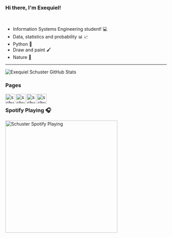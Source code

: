 ### Hi there, I'm Exequiel! 
<br />

- Information Systems Engineering student! 💻
- Data, statistics and probability 📊 📈
- Python 🐍
- Draw and paint 🖌
- Nature 🌴

---
<img alighn='left' alt="Exequiel Schuster GitHub Stats" src="https://github-readme-stats.vercel.app/api?username=ExequielSchuster&show_icons=true&count_private=true&theme=tokyonight"/>

<br />

### Pages

[<img align="left" alt="schusterdotexe | YouTube" width="30px" src="https://cdn.jsdelivr.net/npm/simple-icons@v3/icons/tiktok.svg" />][TikTok]
[<img align="left" alt="schusterdotexe | Twitter" width="30px" src="https://cdn.jsdelivr.net/npm/simple-icons@v3/icons/twitter.svg" />][Twitter]
[<img align="left" alt="schusterdotexe | LinkedIn" width="30px" src="https://cdn.jsdelivr.net/npm/simple-icons@v3/icons/linkedin.svg" />][Linkedin]
[<img align="left" alt="schusterdotexe | Instagram" width="30px" src="https://cdn.jsdelivr.net/npm/simple-icons@v3/icons/instagram.svg" />][Instagram]

[Instagram]: https://www.instagram.com/schusterdotexe
[Linkedin]: https://www.linkedin.com/in/schusterexequielandres
[TikTok]: https://www.tiktok.com/@schusterdotexe
[Twitter]: https://twitter.com/schusterdotexe

<br />

### Spotify Playing 🎧 
[<img src="https://now-playing-codestackr.vercel.app/api/spotify-playing" alt="Schuster Spotify Playing" width="350" />](https://open.spotify.com/user/exequiel97sch)
<!--
**ExequielSchuster/ExequielSchuster** is a ✨ _special_ ✨ repository because its `README.md` (this file) appears on your GitHub profile.

Here are some ideas to get you started:

- 🔭 I’m currently working on ...
- 🌱 I’m currently learning ...
- 👯 I’m looking to collaborate on ...
- 🤔 I’m looking for help with ...
- 💬 Ask me about ...
- 📫 How to reach me: ...
- 😄 Pronouns: ...
- ⚡ Fun fact: ...
-->

